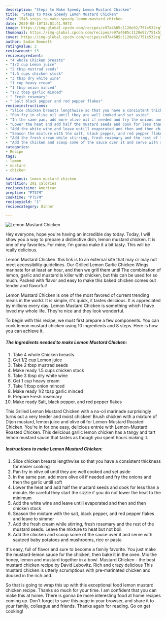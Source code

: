 ```yaml
---
description: "Steps to Make Speedy Lemon Mustard Chicken"
title: "Steps to Make Speedy Lemon Mustard Chicken"
slug: 1543-steps-to-make-speedy-lemon-mustard-chicken
date: 2020-08-10T15:01:41.987Z
image: https://img-global.cpcdn.com/recipes/e97a4685c1120e92/751x532cq70/lemon-mustard-chicken-recipe-main-photo.jpg
thumbnail: https://img-global.cpcdn.com/recipes/e97a4685c1120e92/751x532cq70/lemon-mustard-chicken-recipe-main-photo.jpg
cover: https://img-global.cpcdn.com/recipes/e97a4685c1120e92/751x532cq70/lemon-mustard-chicken-recipe-main-photo.jpg
author: Sadie Bennett
ratingvalue: 3
reviewcount: 13
recipeingredient:
- "4 whole Chicken breasts"
- "1/2 cup Lemon juice"
- "2 tbsp mustrad seeds"
- "1.5 cups chicken stock"
- "3 tbsp dry white wine"
- "1 cup heavy cream"
- "1 tbsp onion minced"
- "1/2 tbsp garlic minced"
- " Fresh rosemary"
- " Salt black pepper and red pepper flakes"
recipeinstructions:
- "Slice chicken breasts lengthwise so that you have a consistent thickness for easier cooking"
- "Pan fry in olive oil until they are well cooked and set aside"
- "In the same pan, add more olive oil if needed and fry the onions and then the garlic untill soft"
- "Lower the heat and add half the mustard seeds and cook for less than a minute. Be careful they start the sizzle if you do not lower the heat to the minimum"
- "Add the white wine and leave untill evaporated and then and then chicken stock"
- "Season the mixture with the salt, black pepper, and red pepper flakes and leave to simmer"
- "Add the fresh cream while stirring, fresh rosemary and the rest of the mustard seeds. Leave the mixture to heat but not boil."
- "Add the chicken and scoop some of the sauce over it and serve with sauteed baby potatoes and mushrooms, rice or pasta"
categories:
- Recipe
tags:
- lemon
- mustard
- chicken

katakunci: lemon mustard chicken 
nutrition: 291 calories
recipecuisine: American
preptime: "PT37M"
cooktime: "PT57M"
recipeyield: "1"
recipecategory: Dinner

---
```



![Lemon Mustard Chicken](https://img-global.cpcdn.com/recipes/e97a4685c1120e92/751x532cq70/lemon-mustard-chicken-recipe-main-photo.jpg)

Hey everyone, hope you're having an incredible day today. Today, I will show you a way to prepare a distinctive dish, lemon mustard chicken. It is one of my favorites. For mine, I'm gonna make it a bit tasty. This will be really delicious.

Lemon Mustard Chicken. this link is to an external site that may or may not meet accessibility guidelines. Our Grilled Lemon Garlic Chicken Wings marinate for at least an hour, and then we grill them until The combination of lemon, garlic and mustard is killer with chicken, but this can be used for so much. Packed with flavor and easy to make this baked chicken comes out tender and flavorful!

Lemon Mustard Chicken is one of the most favored of current trending meals in the world. It is simple, it's quick, it tastes delicious. It is appreciated by millions every day. Lemon Mustard Chicken is something which I have loved my whole life. They're nice and they look wonderful.


To begin with this recipe, we must first prepare a few components. You can cook lemon mustard chicken using 10 ingredients and 8 steps. Here is how you can achieve it.

<!--inarticleads1-->

##### The ingredients needed to make Lemon Mustard Chicken:

1. Take 4 whole Chicken breasts
1. Get 1/2 cup Lemon juice
1. Take 2 tbsp mustrad seeds
1. Make ready 1.5 cups chicken stock
1. Take 3 tbsp dry white wine
1. Get 1 cup heavy cream
1. Take 1 tbsp onion minced
1. Make ready 1/2 tbsp garlic minced
1. Prepare  Fresh rosemary
1. Make ready  Salt, black pepper, and red pepper flakes


This Grilled Lemon Mustard Chicken with a no-oil marinade surprisingly turns out a very tender and moist chicken! Brush chicken with a mixture of Dijon mustard, lemon juice and olive oil for Lemon-Mustard Roasted Chicken. You&#39;re in for one easy, delicious entrée with Lemon-Mustard Roasted Chicken. This delicious garlic lemon chicken has a tangy and tart lemon mustard sauce that tastes as though you spent hours making it. 

<!--inarticleads2-->

##### Instructions to make Lemon Mustard Chicken:

1. Slice chicken breasts lengthwise so that you have a consistent thickness for easier cooking
1. Pan fry in olive oil until they are well cooked and set aside
1. In the same pan, add more olive oil if needed and fry the onions and then the garlic untill soft
1. Lower the heat and add half the mustard seeds and cook for less than a minute. Be careful they start the sizzle if you do not lower the heat to the minimum
1. Add the white wine and leave untill evaporated and then and then chicken stock
1. Season the mixture with the salt, black pepper, and red pepper flakes and leave to simmer
1. Add the fresh cream while stirring, fresh rosemary and the rest of the mustard seeds. Leave the mixture to heat but not boil.
1. Add the chicken and scoop some of the sauce over it and serve with sauteed baby potatoes and mushrooms, rice or pasta


It&#39;s easy, full of flavor and sure to become a family favorite. You just make the mustard-lemon sauce for the chicken, then bake it in the oven. Mix the honey, lemon and mustard together in a bowl. Mustard Chicken - the best mustard chicken recipe by David Lebovitz. Rich and crazy delicious This mustard chicken is utterly scrumptious with pre-marinated chicken and doused in the rich and. 

So that is going to wrap this up with this exceptional food lemon mustard chicken recipe. Thanks so much for your time. I am confident that you can make this at home. There is gonna be more interesting food at home recipes coming up. Don't forget to save this page in your browser, and share it to your family, colleague and friends. Thanks again for reading. Go on get cooking!
